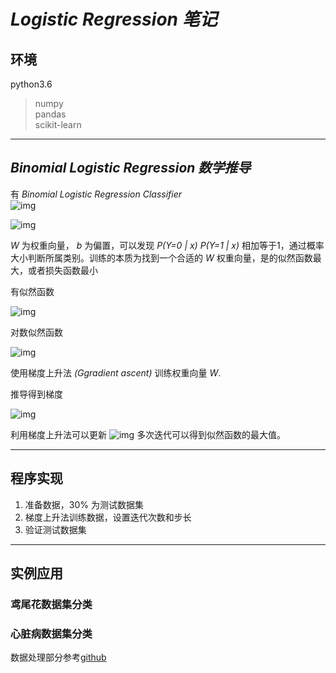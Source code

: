 # ***Logistic Regression 笔记***
## **环境**
python3.6
>numpy  
>pandas  
>scikit-learn  


---
## ***Binomial Logistic Regression 数学推导***
有 *Binomial Logistic Regression Classifier*  
![img](https://latex.codecogs.com/gif.latex?P(Y=1|x)=\frac{exp(\vec{X}\cdot&space;\vec{W}&plus;b)}{1&plus;exp(\vec{X}\cdot&space;\vec{W}&plus;b)})  


![img](https://latex.codecogs.com/gif.latex?P(Y=0|x)=\frac{1}{1&plus;exp(\vec{X}\cdot&space;\vec{W}&plus;b)})  

*W* 为权重向量， *b* 为偏置，可以发现 *P(Y=0 | x)* *P(Y=1 | x)* 相加等于1，通过概率大小判断所属类别。训练的本质为找到一个合适的 *W* 权重向量，是的似然函数最大，或者损失函数最小

有似然函数

![img](https://latex.codecogs.com/gif.latex?Likelihood(w)=\prod&space;^{N}_{i=1}[\pi{(x_i)}]^{y_i}[1-\pi{(x_i)}]^{1-y_{i}})  

对数似然函数

![img](https://latex.codecogs.com/gif.latex?Likelihood(w)=\sum^N_{i=1}[y_iw\cdot&space;x-log(1&plus;exp(w\cdot&space;x))])  

使用梯度上升法 *(Ggradient ascent)* 训练权重向量 *W*.

推导得到梯度

![img](https://latex.codecogs.com/gif.latex?\bigtriangledown&space;L(w)=\sum^N_{i=1}\vec{X_i}[y_i-\frac{exp(X_i\cdot&space;W)}{1&plus;exp(X_i\cdot&space;W)}])  

利用梯度上升法可以更新 
![img](https://latex.codecogs.com/gif.latex?W^*=W&space;&plus;&space;\eta\:W)  多次迭代可以得到似然函数的最大值。


---
## 程序实现
1. 准备数据，30% 为测试数据集
2. 梯度上升法训练数据，设置迭代次数和步长
3. 验证测试数据集


---
## 实例应用
### 鸢尾花数据集分类
### 心脏病数据集分类
数据处理部分参考[github](https://github.com/Anfany/Machine-Learning-for-Beginner-by-Python3)
